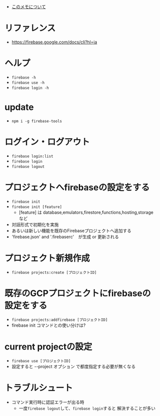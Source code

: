 - [このメモについて](../README.md)


# リファレンス
* https://firebase.google.com/docs/cli?hl=ja

# ヘルプ
* `firebase -h`
* `firebase use -h`
* `firebase login -h`

# update
* `npm i -g firebase-tools`

# ログイン・ログアウト
* `firebase login:list`
* `firebase login`
* `firebase logout`

# プロジェクトへfirebaseの設定をする
* `firebase init`
* `firebase init [feature]`
    * [feature] は database,emulators,firestore,functions,hosting,storage など
* 対話形式で初期化を実施
* あるいは新しい機能を既存のFirebaseプロジェクトへ追加する
* 'firebase.json' and '.firebaserc'　が生成 or 更新される

# プロジェクト新規作成
* `firebase projects:create [プロジェクトID]`

# 既存のGCPプロジェクトにfirebaseの設定をする
* `firebase projects:addfirebase [プロジェクトID]`
* firebase init コマンドとの使い分けは?

# current projectの設定
* `firebase use [プロジェクトID]`
* 設定すると --project オプション で都度指定する必要が無くなる

# トラブルシュート
* コマンド実行時に認証エラーが出る時
    * 一度`firebase logout`して、`firebase login`すると 解決することが多い






